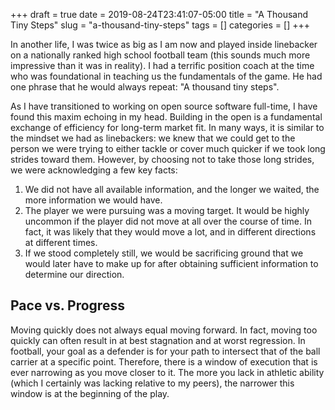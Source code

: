 +++ 
draft = true
date = 2019-08-24T23:41:07-05:00
title = "A Thousand Tiny Steps"
slug = "a-thousand-tiny-steps" 
tags = []
categories = []
+++

In another life, I was twice as big as I am now and played inside linebacker on a nationally ranked high school football team (this sounds much more impressive than it was in reality). I had a terrific position coach at the time who was foundational in teaching us the fundamentals of the game. He had one phrase that he would always repeat: "A thousand tiny steps".

As I have transitioned to working on open source software full-time, I have found this maxim echoing in my head. Building in the open is a fundamental exchange of efficiency for long-term market fit. In many ways, it is similar to the mindset we had as linebackers: we knew that we could get to the person we were trying to either tackle or cover much quicker if we took long strides toward them. However, by choosing not to take those long strides, we were acknowledging a few key facts:

1. We did not have all available information, and the longer we waited, the more information we would have.
2. The player we were pursuing was a moving target. It would be highly uncommon if the player did not move at all over the course of time. In fact, it was likely that they would move a lot, and in different directions at different times.
3. If we stood completely still, we would be sacrificing ground that we would later have to make up for after obtaining sufficient information to determine our direction.

## Pace vs. Progress

Moving quickly does not always equal moving forward. In fact, moving too quickly can often result in at best stagnation and at worst regression. In football, your goal as a defender is for your path to intersect that of the ball carrier at a specific point. Therefore, there is a window of execution that is ever narrowing as you move closer to it. The more you lack in athletic ability (which I certainly was lacking relative to my peers), the narrower this window is at the beginning of the play.
